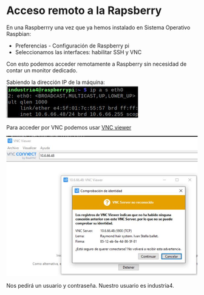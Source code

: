# Acceso remoto a la Rapsberry
En una Raspberrry una vez que ya hemos instalado en Sistema Operativo Raspbian:
* Preferencias - Configuración de Raspberry pi
* Seleccionamos las interfaces: habilitar SSH y VNC

Con esto podemos acceder remotamente a Raspberry sin necesidad de contar un monitor dedicado.

Sabiendo la dirección IP de la máquina:
![ip](https://github.com/Industria4-0-infenlaces/Raspberry/blob/main/ip%20a%20raspberry.JPG)

Para acceder por VNC podemos usar [VNC viewer](https://www.realvnc.com/es/connect/download/viewer/)

![VNC viewer Windows](https://github.com/Industria4-0-infenlaces/Raspberry/blob/main/acceso%20vnc.JPG)

Nos pedirá un usuario y contraseña. Nuestro usuario es industria4.
